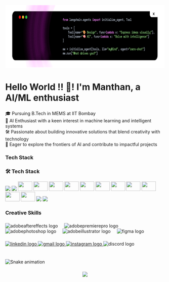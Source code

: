 <div align="center">
  <img height="200" src="Linkedin Cover-9.png"  />
</div>

###

<h1 align="left">Hello World !! 👋! I'm Manthan, a AI/ML enthusiast</h1>

###

<p align="left">🎓 Pursuing B.Tech in MEMS  at IIT Bombay<br>🤖 AI Enthusiast with a keen interest in machine learning and intelligent systems<br>🛠️ Passionate about building innovative solutions that blend creativity with technology<br>🚀 Eager to explore the frontiers of AI and contribute to impactful projects</p>

###

<h3 align="left">Tech Stack</h3>

###

### 🛠️ Tech Stack

<p align="left">
  <img src="https://cdn.jsdelivr.net/gh/devicons/devicon/icons/java/java-original.svg"  width="45" />
  <img src="https://cdn.jsdelivr.net/gh/devicons/devicon/icons/python/python-original.svg"  width="45" />
  <img src="https://cdn.jsdelivr.net/gh/devicons/devicon/icons/jupyter/jupyter-original-wordmark.svg" height="30" width="45" />
  <img src="https://cdn.jsdelivr.net/gh/devicons/devicon/icons/anaconda/anaconda-original.svg" height="30" width="45" />
  <img src="https://cdn.jsdelivr.net/gh/devicons/devicon/icons/numpy/numpy-original.svg" height="30" width="45" />
  <img src="https://cdn.jsdelivr.net/gh/devicons/devicon/icons/tensorflow/tensorflow-original.svg" height="30" width="45" />
  <img src="https://cdn.jsdelivr.net/gh/devicons/devicon/icons/pytorch/pytorch-original.svg" height="30" width="45" />
  <img src="https://cdn.jsdelivr.net/gh/devicons/devicon/icons/javascript/javascript-original.svg" height="30" width="45" />
  <img src="https://cdn.jsdelivr.net/gh/devicons/devicon/icons/typescript/typescript-original.svg" height="30" width="45" />
  <img src="https://cdn.jsdelivr.net/gh/devicons/devicon/icons/react/react-original.svg" height="30" width="45" />
  <img src="https://cdn.jsdelivr.net/gh/devicons/devicon/icons/nextjs/nextjs-original.svg" height="30" width="45" />
  <img src="https://cdn.jsdelivr.net/gh/devicons/devicon/icons/html5/html5-original.svg" height="30" width="45" />
  <img src="https://cdn.jsdelivr.net/gh/devicons/devicon/icons/css3/css3-original.svg" height="30" width="45" />
  <img src="https://cdn.jsdelivr.net/gh/devicons/devicon/icons/cplusplus/cplusplus-original.svg"  width="45" />
  <img src="https://skillicons.dev/icons?i=tailwind" height="25" />
</p>



###

<h3 align="left">Creative Skills</h3>

###

<div align="left">
  <img src="https://skillicons.dev/icons?i=ae" height="30" alt="adobeaftereffects logo"  />
  <img width="12" />
  <img src="https://skillicons.dev/icons?i=pr" height="30" alt="adobepremierepro logo"  />
  <img width="12" />
  <img src="https://skillicons.dev/icons?i=ps" height="30" alt="adobephotoshop logo"  />
  <img width="12" />
  <img src="https://skillicons.dev/icons?i=ai" height="30" alt="adobeillustrator logo"  />
  <img width="12" />
  <img src="https://cdn.jsdelivr.net/gh/devicons/devicon/icons/figma/figma-original.svg" height="40" alt="figma logo"  />
</div>

###

<div align="left">
  <a href="https://www.linkedin.com/in/manthan-p-6457b3313/" target="_blank">
    <img src="https://img.shields.io/static/v1?message=LinkedIn&logo=linkedin&label=&color=0077B5&logoColor=white&labelColor=&style=for-the-badge" height="30" alt="linkedin logo"  />
  </a>
  <a href="pattedamanthan@gmail.com" target="_blank">
    <img src="https://img.shields.io/static/v1?message=Gmail&logo=gmail&label=&color=D14836&logoColor=white&labelColor=&style=for-the-badge" height="30" alt="gmail logo"  />
  </a>
  <a href="https://www.instagram.com/manthan_spryzen/" target="_blank">
    <img src="https://img.shields.io/static/v1?message=Instagram&logo=instagram&label=&color=E4405F&logoColor=whit&labelColor=&style=for-the-badge" height="30" alt="instagram logo"  />
  </a>
  <img src="https://img.shields.io/static/v1?message=Discord&logo=discord&label=&color=7289DA&logoColor=white&labelColor=&style=for-the-badge" height="30" alt="discord logo"  />
</div>

###

<br clear="both">

<img src="https://raw.githubusercontent.com/manthan9986/manthan9986/output/snake.svg" alt="Snake animation" />

###

<div align="center">
  <img src="https://profile-counter.glitch.me/manthan9986/count.svg?"  />
</div>

###

<picture>
  <source media="(prefers-color-scheme: dark)" srcset="https://raw.githubusercontent.com/manthan9986/manthan9986/output/github-snake-dark.svg" />
  <source media="(prefers-color-scheme: light)" srcset="https://raw.githubusercontent.com/manthan9986/manthan9986/output/github-snake.svg" />
</picture>

###
